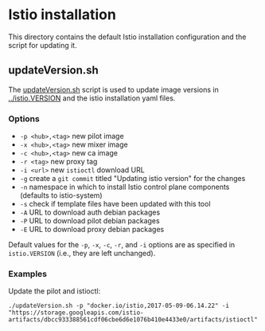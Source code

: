 # Istio installation

This directory contains the default Istio installation configuration and
the script for updating it.
 
## updateVersion.sh

The [updateVersion.sh](updateVersion.sh) script is used to update image versions in
[../istio.VERSION](../istio.VERSION) and the istio installation yaml files.

### Options

* `-p <hub>,<tag>` new pilot image
* `-x <hub>,<tag>` new mixer image
* `-c <hub>,<tag>` new ca image
* `-r <tag>` new proxy tag
* `-i <url>` new `istioctl` download URL
* `-g` create a `git commit` titled "Updating istio version" for the changes
* `-n` <namespace> namespace in which to install Istio control plane components (defaults to istio-system)
* `-s` check if template files have been updated with this tool
* `-A` URL to download auth debian packages
* `-P` URL to download pilot debian packages
* `-E` URL to download proxy debian packages

Default values for the `-p`, `-x`, `-c`, `-r`, and `-i` options are as specified in `istio.VERSION`
(i.e., they are left unchanged).

### Examples

Update the pilot and istioctl:

```
./updateVersion.sh -p "docker.io/istio,2017-05-09-06.14.22" -i "https://storage.googleapis.com/istio-artifacts/dbcc933388561cdf06cbe6d6e1076b410e4433e0/artifacts/istioctl"
```
